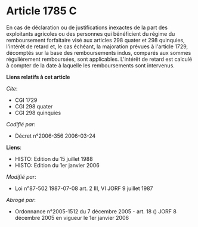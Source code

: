 # Article 1785 C

En cas de déclaration ou de justifications inexactes de la part des exploitants agricoles ou des personnes qui bénéficient du
régime du remboursement forfaitaire visé aux articles 298 quater et 298 quinquies, l'intérêt de retard et, le cas échéant, la
majoration prévues à l'article 1729, décomptés sur la base des remboursements indus, comparés aux sommes régulièrement
remboursées, sont applicables. L'intérêt de retard est calculé à compter de la date à laquelle les remboursements sont
intervenus.

**Liens relatifs à cet article**

_Cite_:

  - CGI 1729
  - CGI 298 quater
  - CGI 298 quinquies

_Codifié par_:

  - Décret n°2006-356 2006-03-24

**Liens**:

  - HISTO: Edition du 15 juillet 1988
  - HISTO: Edition du 1er janvier 2006

_Modifié par_:

  - Loi n°87-502 1987-07-08 art. 2 III, VI JORF 9 juillet 1987

_Abrogé par_:

  - Ordonnance n°2005-1512 du 7 décembre 2005 - art. 18 () JORF 8 décembre 2005 en vigueur le 1er janvier 2006
